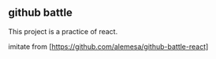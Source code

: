 ## github battle

This project is a practice of react.

imitate from [https://github.com/alemesa/github-battle-react]
